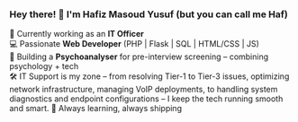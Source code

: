 ### Hey there! 👋 I'm Hafiz Masoud Yusuf (but you can call me Haf)

🔧 Currently working as an **IT Officer**  
💻 Passionate **Web Developer** (PHP | Flask | SQL | HTML/CSS | JS)  
🧠 Building a **Psychoanalyser** for pre-interview screening – combining psychology + tech  
🛠️ IT Support is my zone – from resolving Tier-1 to Tier-3 issues, optimizing network infrastructure, managing VoIP deployments, to handling system diagnostics and endpoint configurations – I keep the tech running smooth and smart.
🚀 Always learning, always shipping





